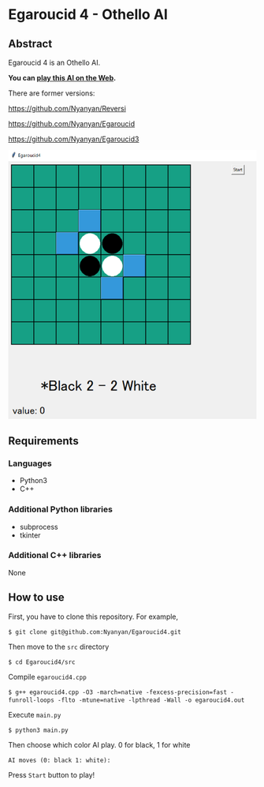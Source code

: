 # Egaroucid 4 - Othello AI



## Abstract

Egaroucid 4 is an Othello AI.

**You can [play this AI on the Web](https://www.egaroucid.nyanyan.dev/).**

There are former versions:

https://github.com/Nyanyan/Reversi

https://github.com/Nyanyan/Egaroucid

https://github.com/Nyanyan/Egaroucid3

![img0](https://github.com/Nyanyan/Egaroucid4/blob/main/img/img.png)



## Requirements

### Languages

* Python3
* C++

### Additional Python libraries

* subprocess
* tkinter

### Additional C++ libraries

None



## How to use

First, you have to clone this repository. For example,

```
$ git clone git@github.com:Nyanyan/Egaroucid4.git
```

Then move to the ```src``` directory

```
$ cd Egaroucid4/src
```

Compile ```egaroucid4.cpp```

```
$ g++ egaroucid4.cpp -O3 -march=native -fexcess-precision=fast -funroll-loops -flto -mtune=native -lpthread -Wall -o egaroucid4.out
```

Execute ```main.py```

```
$ python3 main.py
```

Then choose which color AI play. 0 for black, 1 for white

```
AI moves (0: black 1: white): 
```

Press ```Start``` button to play!